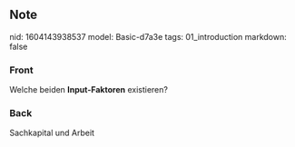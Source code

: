 ## Note
nid: 1604143938537
model: Basic-d7a3e
tags: 01_introduction
markdown: false

### Front
<p>Welche beiden <b>Input-Faktoren</b> existieren?</p>

### Back
Sachkapital und Arbeit
